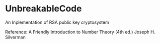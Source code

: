 # UnbreakableCode
 
An Inplementation of RSA public key cryptosystem

Reference:
A Friendly Introduction to Number Theory (4th ed.)  Joseph H. Silverman
